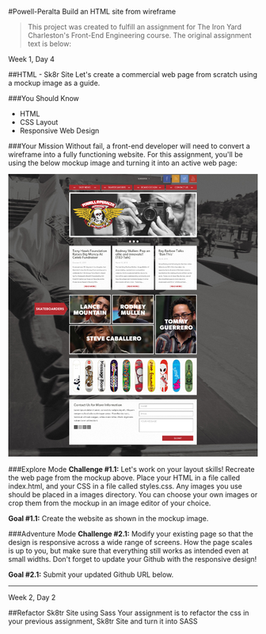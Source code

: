 #Powell-Peralta
Build an HTML site from wireframe


>This project was created to fulfill an assignment for The Iron Yard Charleston's Front-End Engineering course. The original assignment text is below:

Week 1, Day 4

##HTML - Sk8r Site 
Let's create a commercial web page from scratch using a mockup image as a guide.

###You Should Know
* HTML
* CSS Layout
* Responsive Web Design

###Your Mission
Without fail, a front-end developer will need to convert a wireframe into a fully functioning website. For this assignment, you'll be using the below mockup image and turning it into an active web page:

![alt text](https://raw.githubusercontent.com/mikefausz/powell-peralta/master/images/powell_peralta.jpg "Powell Peralta Wireframe")


###Explore Mode
**Challenge #1.1:** Let's work on your layout skills! Recreate the web page from the mockup above. Place your HTML in a file called index.html, and your CSS in a file called styles.css. Any images you use should be placed in a images directory. You can choose your own images or crop them from the mockup in an image editor of your choice. 

**Goal #1.1:** Create the website as shown in the mockup image.

###Adventure Mode
**Challenge #2.1:** Modify your existing page so that the design is responsive across a wide range of screens. How the page scales is up to you, but make sure that everything still works as intended even at small widths. Don't forget to update your Github with the responsive design!

**Goal #2.1:** Submit your updated Github URL below.

----------------------------------

Week 2, Day 2

##Refactor Sk8tr Site using Sass
Your assignment is to refactor the css in your previous assignment, Sk8tr Site and turn it into SASS
